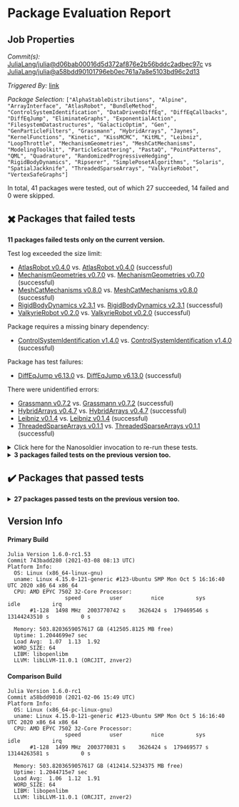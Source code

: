# Package Evaluation Report

## Job Properties

*Commit(s):* [JuliaLang/julia@d06bab00016d5d372af876e2b56bddc2adbec97c](https://github.com/JuliaLang/julia/commit/d06bab00016d5d372af876e2b56bddc2adbec97c) vs [JuliaLang/julia@a58bdd90101796eb0ec761a7a8e5103bd96c2d13](https://github.com/JuliaLang/julia/commit/a58bdd90101796eb0ec761a7a8e5103bd96c2d13)

*Triggered By:* [link](https://github.com/JuliaLang/julia/pull/39614#issuecomment-792564622)

*Package Selection:* `["AlphaStableDistributions", "Alpine", "ArrayInterface", "AtlasRobot", "BundleMethod", "ControlSystemIdentification", "DataDrivenDiffEq", "DiffEqCallbacks", "DiffEqJump", "EliminateGraphs", "ExponentialAction", "FilesystemDatastructures", "GalacticOptim", "Gen", "GenParticleFilters", "Grassmann", "HybridArrays", "Jaynes", "KernelFunctions", "Kinetic", "KissMCMC", "KitML", "Leibniz", "LoopThrottle", "MechanismGeometries", "MeshCatMechanisms", "ModelingToolkit", "ParticleScattering", "PastaQ", "PointPatterns", "QML", "Quadrature", "RandomizedProgressiveHedging", "RigidBodyDynamics", "Ripserer", "SimplePosetAlgorithms", "Solaris", "SpatialJackknife", "ThreadedSparseArrays", "ValkyrieRobot", "VertexSafeGraphs"]`

In total, 41 packages were tested, out of which 27 succeeded, 14 failed and 0 were skipped.


## :heavy_multiplication_x: Packages that failed tests

**11 packages failed tests only on the current version.**

Test log exceeded the size limit:

- [AtlasRobot v0.4.0](https://s3.amazonaws.com/julialang-reports/nanosoldier/pkgeval/by_hash/d06bab0_vs_a58bdd9/AtlasRobot.1.6.0-rc1-743badd280.log) vs. [AtlasRobot v0.4.0](https://s3.amazonaws.com/julialang-reports/nanosoldier/pkgeval/by_hash/d06bab0_vs_a58bdd9/AtlasRobot.1.6.0-rc1-a58bdd9010.log) (successful)
- [MechanismGeometries v0.7.0](https://s3.amazonaws.com/julialang-reports/nanosoldier/pkgeval/by_hash/d06bab0_vs_a58bdd9/MechanismGeometries.1.6.0-rc1-743badd280.log) vs. [MechanismGeometries v0.7.0](https://s3.amazonaws.com/julialang-reports/nanosoldier/pkgeval/by_hash/d06bab0_vs_a58bdd9/MechanismGeometries.1.6.0-rc1-a58bdd9010.log) (successful)
- [MeshCatMechanisms v0.8.0](https://s3.amazonaws.com/julialang-reports/nanosoldier/pkgeval/by_hash/d06bab0_vs_a58bdd9/MeshCatMechanisms.1.6.0-rc1-743badd280.log) vs. [MeshCatMechanisms v0.8.0](https://s3.amazonaws.com/julialang-reports/nanosoldier/pkgeval/by_hash/d06bab0_vs_a58bdd9/MeshCatMechanisms.1.6.0-rc1-a58bdd9010.log) (successful)
- [RigidBodyDynamics v2.3.1](https://s3.amazonaws.com/julialang-reports/nanosoldier/pkgeval/by_hash/d06bab0_vs_a58bdd9/RigidBodyDynamics.1.6.0-rc1-743badd280.log) vs. [RigidBodyDynamics v2.3.1](https://s3.amazonaws.com/julialang-reports/nanosoldier/pkgeval/by_hash/d06bab0_vs_a58bdd9/RigidBodyDynamics.1.6.0-rc1-a58bdd9010.log) (successful)
- [ValkyrieRobot v0.2.0](https://s3.amazonaws.com/julialang-reports/nanosoldier/pkgeval/by_hash/d06bab0_vs_a58bdd9/ValkyrieRobot.1.6.0-rc1-743badd280.log) vs. [ValkyrieRobot v0.2.0](https://s3.amazonaws.com/julialang-reports/nanosoldier/pkgeval/by_hash/d06bab0_vs_a58bdd9/ValkyrieRobot.1.6.0-rc1-a58bdd9010.log) (successful)

Package requires a missing binary dependency:

- [ControlSystemIdentification v1.4.0](https://s3.amazonaws.com/julialang-reports/nanosoldier/pkgeval/by_hash/d06bab0_vs_a58bdd9/ControlSystemIdentification.1.6.0-rc1-743badd280.log) vs. [ControlSystemIdentification v1.4.0](https://s3.amazonaws.com/julialang-reports/nanosoldier/pkgeval/by_hash/d06bab0_vs_a58bdd9/ControlSystemIdentification.1.6.0-rc1-a58bdd9010.log) (successful)

Package has test failures:

- [DiffEqJump v6.13.0](https://s3.amazonaws.com/julialang-reports/nanosoldier/pkgeval/by_hash/d06bab0_vs_a58bdd9/DiffEqJump.1.6.0-rc1-743badd280.log) vs. [DiffEqJump v6.13.0](https://s3.amazonaws.com/julialang-reports/nanosoldier/pkgeval/by_hash/d06bab0_vs_a58bdd9/DiffEqJump.1.6.0-rc1-a58bdd9010.log) (successful)

There were unidentified errors:

- [Grassmann v0.7.2](https://s3.amazonaws.com/julialang-reports/nanosoldier/pkgeval/by_hash/d06bab0_vs_a58bdd9/Grassmann.1.6.0-rc1-743badd280.log) vs. [Grassmann v0.7.2](https://s3.amazonaws.com/julialang-reports/nanosoldier/pkgeval/by_hash/d06bab0_vs_a58bdd9/Grassmann.1.6.0-rc1-a58bdd9010.log) (successful)
- [HybridArrays v0.4.7](https://s3.amazonaws.com/julialang-reports/nanosoldier/pkgeval/by_hash/d06bab0_vs_a58bdd9/HybridArrays.1.6.0-rc1-743badd280.log) vs. [HybridArrays v0.4.7](https://s3.amazonaws.com/julialang-reports/nanosoldier/pkgeval/by_hash/d06bab0_vs_a58bdd9/HybridArrays.1.6.0-rc1-a58bdd9010.log) (successful)
- [Leibniz v0.1.4](https://s3.amazonaws.com/julialang-reports/nanosoldier/pkgeval/by_hash/d06bab0_vs_a58bdd9/Leibniz.1.6.0-rc1-743badd280.log) vs. [Leibniz v0.1.4](https://s3.amazonaws.com/julialang-reports/nanosoldier/pkgeval/by_hash/d06bab0_vs_a58bdd9/Leibniz.1.6.0-rc1-a58bdd9010.log) (successful)
- [ThreadedSparseArrays v0.1.1](https://s3.amazonaws.com/julialang-reports/nanosoldier/pkgeval/by_hash/d06bab0_vs_a58bdd9/ThreadedSparseArrays.1.6.0-rc1-743badd280.log) vs. [ThreadedSparseArrays v0.1.1](https://s3.amazonaws.com/julialang-reports/nanosoldier/pkgeval/by_hash/d06bab0_vs_a58bdd9/ThreadedSparseArrays.1.6.0-rc1-a58bdd9010.log) (successful)

<details><summary>Click here for the Nanosoldier invocation to re-run these tests.</summary>
<p>

```
@nanosoldier `runtests(["AtlasRobot", "ControlSystemIdentification", "DiffEqJump", "Grassmann", "HybridArrays", "Leibniz", "MechanismGeometries", "MeshCatMechanisms", "RigidBodyDynamics", "ThreadedSparseArrays", "ValkyrieRobot"], vs = ":release-1.6")`
```

</p>
</details>


<details><summary><strong>3 packages failed tests on the previous version too.</strong></summary>
<p>

Package has test failures:

- [FilesystemDatastructures v1.0.0](https://s3.amazonaws.com/julialang-reports/nanosoldier/pkgeval/by_hash/d06bab0_vs_a58bdd9/FilesystemDatastructures.1.6.0-rc1-743badd280.log)
- [QML v0.6.0](https://s3.amazonaws.com/julialang-reports/nanosoldier/pkgeval/by_hash/d06bab0_vs_a58bdd9/QML.1.6.0-rc1-743badd280.log)

Test log exceeded the size limit:

- [RandomizedProgressiveHedging v0.1.0](https://s3.amazonaws.com/julialang-reports/nanosoldier/pkgeval/by_hash/d06bab0_vs_a58bdd9/RandomizedProgressiveHedging.1.6.0-rc1-743badd280.log)

</p>
</details>


## :heavy_check_mark: Packages that passed tests

<details><summary><strong>27 packages passed tests on the previous version too.</strong></summary>
<p>

- [AlphaStableDistributions v1.1.0](https://s3.amazonaws.com/julialang-reports/nanosoldier/pkgeval/by_hash/d06bab0_vs_a58bdd9/AlphaStableDistributions.1.6.0-rc1-743badd280.log)
- [Alpine v0.2.1](https://s3.amazonaws.com/julialang-reports/nanosoldier/pkgeval/by_hash/d06bab0_vs_a58bdd9/Alpine.1.6.0-rc1-743badd280.log)
- [ArrayInterface v3.1.4](https://s3.amazonaws.com/julialang-reports/nanosoldier/pkgeval/by_hash/d06bab0_vs_a58bdd9/ArrayInterface.1.6.0-rc1-743badd280.log)
- [BundleMethod v0.3.2](https://s3.amazonaws.com/julialang-reports/nanosoldier/pkgeval/by_hash/d06bab0_vs_a58bdd9/BundleMethod.1.6.0-rc1-743badd280.log)
- [DataDrivenDiffEq v0.5.6](https://s3.amazonaws.com/julialang-reports/nanosoldier/pkgeval/by_hash/d06bab0_vs_a58bdd9/DataDrivenDiffEq.1.6.0-rc1-743badd280.log)
- [DiffEqCallbacks v2.16.0](https://s3.amazonaws.com/julialang-reports/nanosoldier/pkgeval/by_hash/d06bab0_vs_a58bdd9/DiffEqCallbacks.1.6.0-rc1-743badd280.log)
- [EliminateGraphs v0.1.0](https://s3.amazonaws.com/julialang-reports/nanosoldier/pkgeval/by_hash/d06bab0_vs_a58bdd9/EliminateGraphs.1.6.0-rc1-743badd280.log)
- [ExponentialAction v0.1.0](https://s3.amazonaws.com/julialang-reports/nanosoldier/pkgeval/by_hash/d06bab0_vs_a58bdd9/ExponentialAction.1.6.0-rc1-743badd280.log)
- [GalacticOptim v1.0.0](https://s3.amazonaws.com/julialang-reports/nanosoldier/pkgeval/by_hash/d06bab0_vs_a58bdd9/GalacticOptim.1.6.0-rc1-743badd280.log)
- [Gen v0.4.2](https://s3.amazonaws.com/julialang-reports/nanosoldier/pkgeval/by_hash/d06bab0_vs_a58bdd9/Gen.1.6.0-rc1-743badd280.log)
- [GenParticleFilters v0.1.4](https://s3.amazonaws.com/julialang-reports/nanosoldier/pkgeval/by_hash/d06bab0_vs_a58bdd9/GenParticleFilters.1.6.0-rc1-743badd280.log)
- [Jaynes v0.1.33](https://s3.amazonaws.com/julialang-reports/nanosoldier/pkgeval/by_hash/d06bab0_vs_a58bdd9/Jaynes.1.6.0-rc1-743badd280.log)
- [KernelFunctions v0.8.24](https://s3.amazonaws.com/julialang-reports/nanosoldier/pkgeval/by_hash/d06bab0_vs_a58bdd9/KernelFunctions.1.6.0-rc1-743badd280.log)
- [Kinetic v0.7.2](https://s3.amazonaws.com/julialang-reports/nanosoldier/pkgeval/by_hash/d06bab0_vs_a58bdd9/Kinetic.1.6.0-rc1-743badd280.log)
- [KissMCMC v0.2.1](https://s3.amazonaws.com/julialang-reports/nanosoldier/pkgeval/by_hash/d06bab0_vs_a58bdd9/KissMCMC.1.6.0-rc1-743badd280.log)
- [KitML v0.3.0](https://s3.amazonaws.com/julialang-reports/nanosoldier/pkgeval/by_hash/d06bab0_vs_a58bdd9/KitML.1.6.0-rc1-743badd280.log)
- [LoopThrottle v0.1.0](https://s3.amazonaws.com/julialang-reports/nanosoldier/pkgeval/by_hash/d06bab0_vs_a58bdd9/LoopThrottle.1.6.0-rc1-743badd280.log)
- [ModelingToolkit v5.12.1](https://s3.amazonaws.com/julialang-reports/nanosoldier/pkgeval/by_hash/d06bab0_vs_a58bdd9/ModelingToolkit.1.6.0-rc1-743badd280.log)
- [ParticleScattering v0.1.0](https://s3.amazonaws.com/julialang-reports/nanosoldier/pkgeval/by_hash/d06bab0_vs_a58bdd9/ParticleScattering.1.6.0-rc1-743badd280.log)
- [PastaQ v0.0.6](https://s3.amazonaws.com/julialang-reports/nanosoldier/pkgeval/by_hash/d06bab0_vs_a58bdd9/PastaQ.1.6.0-rc1-743badd280.log)
- [PointPatterns v0.3.3](https://s3.amazonaws.com/julialang-reports/nanosoldier/pkgeval/by_hash/d06bab0_vs_a58bdd9/PointPatterns.1.6.0-rc1-743badd280.log)
- [Quadrature v1.8.1](https://s3.amazonaws.com/julialang-reports/nanosoldier/pkgeval/by_hash/d06bab0_vs_a58bdd9/Quadrature.1.6.0-rc1-743badd280.log)
- [Ripserer v0.16.6](https://s3.amazonaws.com/julialang-reports/nanosoldier/pkgeval/by_hash/d06bab0_vs_a58bdd9/Ripserer.1.6.0-rc1-743badd280.log)
- [SimplePosetAlgorithms v0.4.1](https://s3.amazonaws.com/julialang-reports/nanosoldier/pkgeval/by_hash/d06bab0_vs_a58bdd9/SimplePosetAlgorithms.1.6.0-rc1-743badd280.log)
- [Solaris v0.1.0](https://s3.amazonaws.com/julialang-reports/nanosoldier/pkgeval/by_hash/d06bab0_vs_a58bdd9/Solaris.1.6.0-rc1-743badd280.log)
- [SpatialJackknife v1.0.1](https://s3.amazonaws.com/julialang-reports/nanosoldier/pkgeval/by_hash/d06bab0_vs_a58bdd9/SpatialJackknife.1.6.0-rc1-743badd280.log)
- [VertexSafeGraphs v0.1.2](https://s3.amazonaws.com/julialang-reports/nanosoldier/pkgeval/by_hash/d06bab0_vs_a58bdd9/VertexSafeGraphs.1.6.0-rc1-743badd280.log)

</p>
</details>


## Version Info

#### Primary Build

```
Julia Version 1.6.0-rc1.53
Commit 743badd280 (2021-03-08 08:13 UTC)
Platform Info:
  OS: Linux (x86_64-linux-gnu)
  uname: Linux 4.15.0-121-generic #123-Ubuntu SMP Mon Oct 5 16:16:40 UTC 2020 x86_64 x86_64
  CPU: AMD EPYC 7502 32-Core Processor: 
                  speed         user         nice          sys         idle          irq
       #1-128  1498 MHz  2003770742 s    3626424 s  179469546 s  13144243510 s          0 s
       
  Memory: 503.8203659057617 GB (412505.8125 MB free)
  Uptime: 1.2044699e7 sec
  Load Avg:  1.07  1.13  1.92
  WORD_SIZE: 64
  LIBM: libopenlibm
  LLVM: libLLVM-11.0.1 (ORCJIT, znver2)

```

#### Comparison Build

```
Julia Version 1.6.0-rc1
Commit a58bdd9010 (2021-02-06 15:49 UTC)
Platform Info:
  OS: Linux (x86_64-pc-linux-gnu)
  uname: Linux 4.15.0-121-generic #123-Ubuntu SMP Mon Oct 5 16:16:40 UTC 2020 x86_64 x86_64
  CPU: AMD EPYC 7502 32-Core Processor: 
                  speed         user         nice          sys         idle          irq
       #1-128  1499 MHz  2003770831 s    3626424 s  179469577 s  13144263581 s          0 s
       
  Memory: 503.8203659057617 GB (412414.5234375 MB free)
  Uptime: 1.2044715e7 sec
  Load Avg:  1.06  1.12  1.91
  WORD_SIZE: 64
  LIBM: libopenlibm
  LLVM: libLLVM-11.0.1 (ORCJIT, znver2)

```
<!-- Generated on 2021-03-08T03:49:39.384 -->
